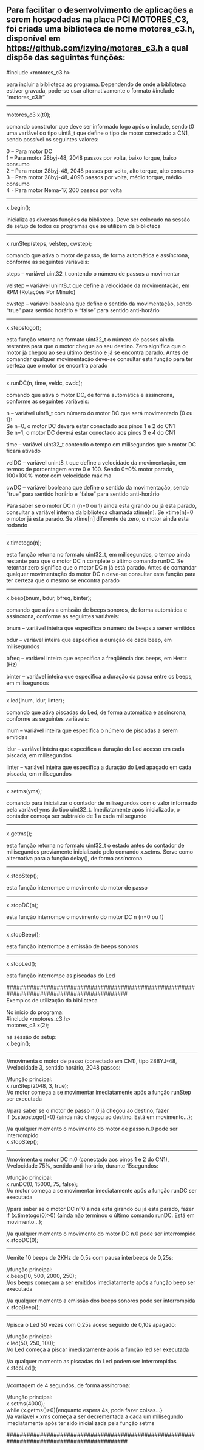 Para facilitar o desenvolvimento de aplicações a serem hospedadas na placa PCI MOTORES_C3, foi criada uma biblioteca de nome motores_c3.h, disponível em https://github.com/izyino/motores_c3.h a qual dispõe das seguintes funções:
--------------------------------------------------------------------------------------------------------

#include <motores_c3.h>

para incluir a biblioteca ao programa. Dependendo de onde a biblioteca estiver gravada, pode-se usar alternativamente o formato #include “motores_c3.h”


--------------------------------------------------------------------------------------------------------
motores_c3 x(t0);

comando construtor que deve ser informado logo após o include, sendo t0 uma variável do tipo uint8_t que define o tipo de motor conectado a CN1, sendo possível os seguintes valores:

0 – Para motor DC<br>
1 – Para motor 28byj-48, 2048 passos por volta, baixo torque, baixo consumo<br>
2 – Para motor 28byj-48, 2048 passos por volta, alto torque, alto consumo<br>
3 – Para motor 28byj-48, 4096 passos por volta, médio torque, médio consumo<br>
4 - Para motor Nema-17, 200 passos por volta<br>

--------------------------------------------------------------------------------------------------------
x.begin();

inicializa as diversas funções da biblioteca. Deve ser colocado na sessão de setup de todos os programas que se utilizem da biblioteca 

--------------------------------------------------------------------------------------------------------
x.runStep(steps, velstep, cwstep);

comando que ativa o motor de passo, de forma automática e assíncrona, conforme as seguintes variáveis:

steps – variável uint32_t contendo o número de passos a movimentar

velstep – variável unint8_t que define a velocidade da movimentação, em RPM (Rotações Por Minuto) 

cwstep – variável booleana que define o sentido da movimentação, sendo “true” para sentido horário e “false” para sentido anti-horário 

--------------------------------------------------------------------------------------------------------
x.stepstogo();

esta função retorna no formato uint32_t o número de passos ainda restantes para que o motor chegue ao seu destino. Zero significa que o motor já chegou ao seu último destino e já se encontra parado. Antes de comandar qualquer movimentação deve-se consultar esta função para ter certeza que o motor se encontra parado

--------------------------------------------------------------------------------------------------------
x.runDC(n, time, veldc, cwdc);

comando que ativa o motor DC, de forma automática e assíncrona, conforme as seguintes variáveis:

n – variável uint8_t com número do motor DC que será movimentado (0 ou 1):<br>
Se	n=0,	o motor DC deverá estar conectado aos pinos 1 e 2 do CN1<br>
Se	n=1,	o motor DC deverá estar conectado aos pinos 3 e 4 do CN1<br>
 
time – variável uint32_t contendo o tempo em milisegundos que o motor DC ficará ativado

velDC – variável unint8_t que define a velocidade da movimentação, em termos de  porcentagem entre 0 e 100. Sendo 0=0% motor parado, 100=100% motor com velocidade máxima

cwDC – variável booleana que define o sentido da movimentação, sendo “true” para sentido horário e “false” para sentido anti-horário

Para saber se o motor DC n (n=0 ou 1) ainda esta girando ou já esta parado, consultar a variável interna da biblioteca chamada xtime[n]. Se xtime[n]=0 o motor já esta parado. Se xtime[n] diferente de zero, o motor ainda  esta rodando 

--------------------------------------------------------------------------------------------------------
x.timetogo(n);

esta função retorna no formato uint32_t, em milisegundos, o tempo ainda restante para que o motor DC n complete o último comando runDC. Se retornar zero significa que o motor DC n já está parado. Antes de comandar qualquer movimentação do motor DC n deve-se consultar esta função para ter certeza que o mesmo se encontra parado

--------------------------------------------------------------------------------------------------------
x.beep(bnum, bdur, bfreq, binter);

comando que ativa a emissão de beeps sonoros, de forma automática e assíncrona, conforme as seguintes variáveis:

bnum – variável inteira que especifica o número de beeps a serem emitidos

bdur – variável inteira que especifica a duração de cada beep, em milisegundos 

bfreq – variável inteira que especifica a freqüência dos beeps, em Hertz (Hz)

binter – variável inteira que especifica a duração da pausa entre os beeps, em milisegundos 

--------------------------------------------------------------------------------------------------------
x.led(lnum, ldur, linter);

comando que ativa piscadas do Led, de forma automática e assíncrona, conforme as seguintes variáveis:

lnum – variável inteira que especifica o número de piscadas a serem emitidas

ldur – variável inteira que especifica a duração do Led acesso em cada piscada, em milisegundos 

linter – variável inteira que especifica a duração do Led apagado em cada piscada, em milisegundos 

--------------------------------------------------------------------------------------------------------
x.setms(yms);

comando para inicializar o contador de milisegundos com o valor informado pela variável yms do tipo uint32_t. Imediatamente após inicializado, o contador começa ser subtraído de 1 a cada milisegundo

--------------------------------------------------------------------------------------------------------
x.getms();

esta função retorna no formato uint32_t o estado antes do contador de milisegundos previamente inicializado pelo comando x.setms. Serve como alternativa para a função delay(), de forma assíncrona

--------------------------------------------------------------------------------------------------------
x.stopStep();

esta função interrompe o movimento do motor de passo

--------------------------------------------------------------------------------------------------------
x.stopDC(n);

esta função interrompe o movimento do motor DC n (n=0 ou 1)

--------------------------------------------------------------------------------------------------------
x.stopBeep();

esta função interrompe a emissão de beeps sonoros

--------------------------------------------------------------------------------------------------------
x.stopLed();

esta função interrompe as piscadas do Led<br>


############################################################################################<br>
Exemplos de utilização da biblioteca<br>

No início do programa:<br>
#include <motores_c3.h><br>
motores_c3 x(2);<br>

na sessão do setup:<br>
x.begin();<br>


--------------------------------------------------------------------------------------------------------
//movimenta o motor de passo (conectado em CN1), tipo 28BYJ-48, <br>
//velocidade 3, sentido horário, 2048 passos:<br>

//função principal:<br>
x.runStep(2048, 3, true);<br>
//o motor começa a se movimentar imediatamente após a função runStep ser executada<br>

//para saber se o motor de passo n.0 já chegou ao destino, fazer<br>
if (x.stepstogo()>0) {ainda não chegou ao destino. Está em movimento...};<br>

//a qualquer momento o movimento do motor de passo n.0 pode ser interrompido<br>
x.stopStep();<br>


--------------------------------------------------------------------------------------------------------
//movimenta o motor DC n.0 (conectado aos pinos 1 e 2 do CN1),<br>
//velocidade 75%, sentido anti-horário, durante 15segundos:<br>

//função principal:<br>
x.runDC(0, 15000, 75, false);<br>
//o motor começa a se movimentar imediatamente após a função runDC ser executada<br>

//para saber se o motor DC nº0 ainda está girando ou já esta parado, fazer<br>
if (x.timetogo(0)>0) {ainda não terminou o último comando runDC. Está em movimento...};<br>

//a qualquer momento o movimento do motor DC n.0 pode ser interrompido<br>
x.stopDC(0);


--------------------------------------------------------------------------------------------------------
//emite 10 beeps de 2KHz de 0,5s com pausa interbeeps de 0,25s:<br>

//função principal:<br>
x.beep(10, 500, 2000, 250);<br>
//os beeps começam a ser emitidos imediatamente após a função beep ser executada<br>

//a qualquer momento a emissão dos beeps sonoros pode ser interrompida<br>
x.stopBeep();<br>


--------------------------------------------------------------------------------------------------------
//pisca o Led 50 vezes com 0,25s aceso seguido de 0,10s apagado: <br>

//função principal:<br>
x.led(50, 250, 100);<br>
//o Led começa a piscar imediatamente após a função led ser executada<br>

//a qualquer momento as piscadas do Led podem ser interrompidas<br>
x.stopLed();<br>


--------------------------------------------------------------------------------------------------------
//contagem de 4 segundos, de forma assíncrona:<br>

//função principal:<br>
x.setms(4000);<br>
while (x.getms()>0){enquanto espera 4s, pode fazer coisas…}<br>
//a variável x.xms começa a ser decrementada a cada um milisegundo imediatamente após ter sido inicializada pela função setms<br>

############################################################################################<br>


